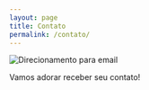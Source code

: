 ```yaml
---
layout: page
title: Contato
permalink: /contato/
---
```

![Direcionamento para email](http://www.racecon.com.br/site2012/wp-content/uploads/2012/04/contato.jpg)

Vamos adorar receber seu contato!